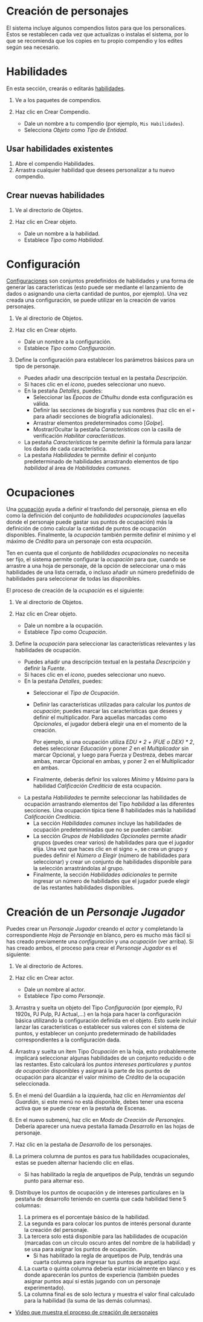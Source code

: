 # Creación de personajes

El sistema incluye algunos compendios listos para que los personalices. Estos se restablecen cada vez que actualizas o instalas el sistema, por lo que se recomienda que los copies en tu propio compendio y los edites según sea necesario.

# Habilidades

En esta sección, crearás o editarás [habilidades](objeto_habilidad.md).

1. Ve a los paquetes de compendios.
2. Haz clic en Crear Compendio.

   - Dale un nombre a tu compendio (por ejemplo, `Mis Habilidades`).
   - Selecciona _Objeto_ como _Tipo de Entidad_.

## Usar habilidades existentes

1. Abre el compendio Habilidades.
2. Arrastra cualquier habilidad que desees personalizar a tu nuevo compendio.

## Crear nuevas habilidades

1. Ve al directorio de Objetos.
2. Haz clic en Crear objeto.

   - Dale un nombre a la habilidad.
   - Establece _Tipo_ como _Habilidad_.

# Configuración

[Configuraciones](objeto_configuracion.md) son conjuntos predefinidos de habilidades y una forma de generar las características (esto puede ser mediante el lanzamiento de dados o asignando una cierta cantidad de puntos, por ejemplo). Una vez creada una configuración, se puede utilizar en la creación de varios personajes.

1. Ve al directorio de Objetos.
2. Haz clic en Crear objeto.

   - Dale un nombre a la configuración.
   - Establece _Tipo_ como _Configuración_.

3. Define la configuración para establecer los parámetros básicos para un tipo de personaje.
   - Puedes añadir una descripción textual en la pestaña _Descripción_.
   - Si haces clic en el _icono_, puedes seleccionar uno nuevo.
   - En la pestaña _Detalles_, puedes:
       - Seleccionar las _Épocas de Cthulhu_ donde esta configuración es válida.
       - Definir las secciones de biografía y sus nombres (haz clic en el `+` para añadir secciones de biografía adicionales).
       - Arrastrar elementos predeterminados como [_Golpe_].
       - Mostrar/Ocultar la pestaña _Características_ con la casilla de verificación _Habilitar características_.
   - La pestaña _Características_ te permite definir la fórmula para lanzar los dados de cada característica.
   - La pestaña _Habilidades_ te permite definir el conjunto predeterminado de habilidades arrastrando elementos de tipo _habilidad_ al área de _Habilidades comunes_.

# Ocupaciones

Una [ocupación](objeto_ocupacion.md) ayuda a definir el trasfondo del personaje, piensa en ello como la definición del conjunto de _habilidades ocupacionales_ (aquellas donde el personaje puede gastar sus puntos de ocupación) más la definición de cómo calcular la cantidad de puntos de ocupación disponibles. Finalmente, la _ocupación_ también permite definir el mínimo y el máximo de _Crédito_ para un personaje con esta _ocupación_.

Ten en cuenta que el conjunto de _habilidades ocupacionales_ no necesita ser fijo, el sistema permite configurar la _ocupación_ para que, cuando se arrastre a una hoja de personaje, dé la opción de seleccionar una o más habilidades de una lista cerrada, o incluso añadir un número predefinido de habilidades para seleccionar de todas las disponibles.

El proceso de creación de la _ocupación_ es el siguiente:

1. Ve al directorio de Objetos.
2. Haz clic en Crear objeto.

   - Dale un nombre a la ocupación.
   - Establece _Tipo_ como _Ocupación_.

3. Define la _ocupación_ para seleccionar las características relevantes y las habilidades de ocupación.
   - Puedes añadir una descripción textual en la pestaña _Descripción_ y definir la _Fuente_.
   - Si haces clic en el _icono_, puedes seleccionar uno nuevo.
   - En la pestaña _Detalles_, puedes:
       - Seleccionar el _Tipo de Ocupación_.
       - Definir las características utilizadas para calcular los _puntos de ocupación_; puedes marcar las características que desees y definir el multiplicador. Para aquellas marcadas como _Opcionales_, el jugador deberá elegir una en el momento de la creación.

           Por ejemplo, si una ocupación utiliza _EDU * 2 + (FUE o DEX) * 2_, debes seleccionar _Educación_ y poner _2_ en el _Multiplicador_ sin marcar Opcional, y luego para Fuerza y Destreza, debes marcar ambas, marcar Opcional en ambas, y poner 2 en el Multiplicador en ambas.

        - Finalmente, deberás definir los valores _Mínimo_ y _Máximo_ para la habilidad _Calificación Crediticia_ de esta ocupación.
    - La pestaña _Habilidades_ te permite seleccionar las habilidades de ocupación arrastrando elementos del Tipo _habilidad_ a las diferentes secciones. Una ocupación típica tiene 8 habilidades más la habilidad _Calificación Crediticia_.
        - La sección _Habilidades comunes_ incluye las habilidades de ocupación predeterminadas que no se pueden cambiar.
        - La sección _Grupos de Habilidades Opcionales_ permite añadir grupos (puedes crear varios) de habilidades para que el jugador elija. Una vez que haces clic en el signo +, se crea un grupo y puedes definir el _Número a Elegir_ (número de habilidades para seleccionar) y crear un conjunto de habilidades disponible para la selección arrastrándolas al grupo.
        - Finalmente, la sección _Habilidades adicionales_ te permite ingresar un número de habilidades que el jugador puede elegir de las restantes habilidades disponibles.

# Creación de un _Personaje Jugador_

Puedes crear un _Personaje Jugador_ creando el _actor_ y completando la correspondiente _Hoja de Personaje_ en blanco, pero es mucho más fácil si has creado previamente una _configuración_ y una _ocupación_ (ver arriba). Si has creado ambos, el proceso para crear el _Personaje Jugador_ es el siguiente:

1. Ve al directorio de Actores.
2. Haz clic en Crear actor.

   - Dale un nombre al actor.
   - Establece _Tipo_ como _Personaje_.

3. Arrastra y suelta un objeto del Tipo _Configuración_ (por ejemplo, PJ 1920s, PJ Pulp, PJ Actual,...) en la hoja para hacer la configuración básica utilizando la configuración definida en el objeto. Esto suele incluir lanzar las características o establecer sus valores con el sistema de puntos, y establecer un conjunto predeterminado de habilidades correspondientes a la configuración dada.

4. Arrastra y suelta un ítem Tipo _Ocupación_ en la hoja, esto probablemente implicará seleccionar algunas habilidades de un conjunto reducido o de las restantes. Esto calculará los _puntos intereses particulares_ y _puntos de ocupación_ disponibles y asignará la parte de los puntos de ocupación para alcanzar el valor mínimo de _Crédito_ de la ocupación seleccionada.

5. En el menú del Guardián a la izquierda, haz clic en _Herramientas del Guardián_, si este menú no está disponible, debes tener una escena activa que se puede crear en la pestaña de Escenas.

6. En el nuevo submenú, haz clic en _Modo de Creación de Personajes_. Debería aparecer una nueva pestaña llamada _Desarrollo_ en las hojas de personaje.

7. Haz clic en la pestaña de _Desarrollo_ de los personajes.

8. La primera columna de puntos es para tus habilidades ocupacionales, estas se pueden alternar haciendo clic en ellas.
   - Si has habilitado la regla de arquetipos de Pulp, tendrás un segundo punto para alternar eso.

9. Distribuye los puntos de ocupación y de intereses particulares en la pestaña de desarrollo teniendo en cuenta que cada habilidad tiene 5 columnas:
    1. La primera es el porcentaje básico de la habilidad.
    2. La segunda es para colocar los puntos de interés personal durante la creación del personaje.
    3. La tercera solo está disponible para las habilidades de ocupación (marcadas con un círculo oscuro antes del nombre de la habilidad) y se usa para asignar los puntos de ocupación.
        - Si has habilitado la regla de arquetipos de Pulp, tendrás una cuarta columna para ingresar tus puntos de arquetipo aquí.
    4. La cuarta o quinta columna debería estar inicialmente en blanco y es donde aparecerán los puntos de experiencia (también puedes asignar puntos aquí si estás jugando con un personaje experimentado).
    5. La columna final es de solo lectura y muestra el valor final calculado para la habilidad (la suma de las demás columnas).

- [Video que muestra el proceso de creación de personajes](https://www.youtube.com/watch?v=VsQZHVXFwlk)
